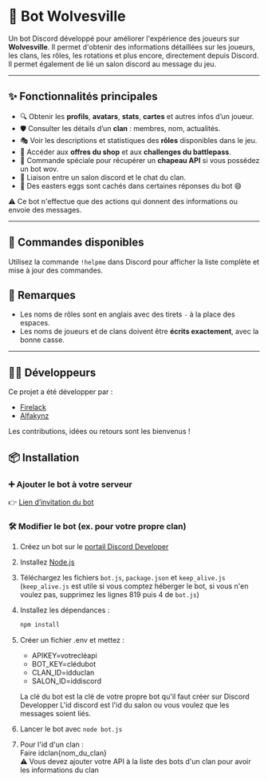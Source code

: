# 🤖 Bot Wolvesville

Un bot Discord développé pour améliorer l'expérience des joueurs sur **Wolvesville**. Il permet d'obtenir des informations détaillées sur les joueurs, les clans, les rôles, les rotations et plus encore, directement depuis Discord. Il permet également de lié un salon discord au message du jeu.

---

## ✨ Fonctionnalités principales

- 🔍 Obtenir les **profils**, **avatars**, **stats**, **cartes** et autres infos d’un joueur.
- 🛡️ Consulter les détails d’un **clan** : membres, nom, actualités.
- 🎭 Voir les descriptions et statistiques des **rôles** disponibles dans le jeu.
- 🛒 Accéder aux **offres du shop** et aux **challenges du battlepass**.
- 🎁 Commande spéciale pour récupérer un **chapeau API** si vous possédez un bot wov.
- 📧 Liaison entre un salon discord et le chat du clan.
- 🎉 Des easters eggs sont cachés dans certaines réponses du bot 😄

⚠️ Ce bot n'effectue que des actions qui donnent des informations ou envoie des messages.

---

## 🧠 Commandes disponibles

Utilisez la commande `!helpme` dans Discord pour afficher la liste complète et mise à jour des commandes.

## 📌 Remarques

- Les noms de rôles sont en anglais avec des tirets `-` à la place des espaces.
- Les noms de joueurs et de clans doivent être **écrits exactement**, avec la bonne casse.

---

## 👨‍💻 Développeurs

Ce projet a été développer par :

- [Firelack](https://github.com/Firelack)
- [Alfakynz](https://github.com/Alfakynz)

Les contributions, idées ou retours sont les bienvenus !

## 📦 Installation

### ➕ Ajouter le bot à votre serveur

👉 [Lien d’invitation du bot](https://discord.com/oauth2/authorize?client_id=1165928098219433995)

### 🛠 Modifier le bot (ex. pour votre propre clan)

1. Créez un bot sur le [portail Discord Developer](https://discord.com/developers/applications)
2. Installez [Node.js](https://nodejs.org/)
3. Téléchargez les fichiers `bot.js`, `package.json` et `keep_alive.js`  \
(`keep_alive.js` est utile si vous comptez héberger le bot, si vous n'en voulez pas, supprimez les lignes 819 puis 4 de `bot.js`)  
4. Installez les dépendances :
   ```bash
   npm install
   ```
5. Créer un fichier .env et mettez :

   - APIKEY=votrecléapi
   - BOT_KEY=clédubot
   - CLAN_ID=idduclan
   - SALON_ID=iddiscord

   La clé du bot est la clé de votre propre bot qu'il faut créer sur Discord Developper
   L'id discord est l'id du salon ou vous voulez que les messages soient liés.

6. Lancer le bot avec `node bot.js`
7. Pour l'id d'un clan :\
    Faire idclan{nom_du_clan} \
   ⚠️ Vous devez ajouter votre API à la liste des bots d'un clan pour avoir les informations du clan
